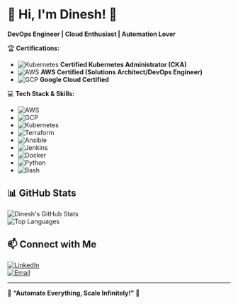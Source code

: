 # 👋 Hi, I'm Dinesh! 🚀  

**DevOps Engineer | Cloud Enthusiast | Automation Lover**  

🏆 **Certifications:**  
- ![Kubernetes](https://img.shields.io/badge/Kubernetes-CKA-blue?style=flat&logo=kubernetes) **Certified Kubernetes Administrator (CKA)**  
- ![AWS](https://img.shields.io/badge/AWS-Certified-orange?style=flat&logo=amazon-aws) **AWS Certified (Solutions Architect/DevOps Engineer)**  
- ![GCP](https://img.shields.io/badge/GCP-Certified-blue?style=flat&logo=google-cloud) **Google Cloud Certified**  

💻 **Tech Stack & Skills:**  
- ![AWS](https://img.shields.io/badge/AWS-%23013243.svg?style=flat&logo=amazon-aws)  
- ![GCP](https://img.shields.io/badge/Google%20Cloud-%234285F4.svg?style=flat&logo=google-cloud)  
- ![Kubernetes](https://img.shields.io/badge/Kubernetes-%23326CE5.svg?style=flat&logo=kubernetes)  
- ![Terraform](https://img.shields.io/badge/Terraform-%235835CC.svg?style=flat&logo=terraform)  
- ![Ansible](https://img.shields.io/badge/Ansible-%23EE0000.svg?style=flat&logo=ansible)  
- ![Jenkins](https://img.shields.io/badge/Jenkins-%23D24939.svg?style=flat&logo=jenkins)  
- ![Docker](https://img.shields.io/badge/Docker-%230db7ed.svg?style=flat&logo=docker)  
- ![Python](https://img.shields.io/badge/Python-%2314354C.svg?style=flat&logo=python)  
- ![Bash](https://img.shields.io/badge/Shell_Scripting-%23121011.svg?style=flat&logo=gnu-bash)  

## 📊 GitHub Stats  
![Dinesh's GitHub Stats](https://github-readme-stats.vercel.app/api?username=your-username&show_icons=true&theme=tokyonight)  
![Top Languages](https://github-readme-stats.vercel.app/api/top-langs/?username=your-username&layout=compact&theme=tokyonight)  

## 📫 Connect with Me  
[![LinkedIn](https://img.shields.io/badge/LinkedIn-Connect-blue?style=flat&logo=linkedin)](https://www.linkedin.com/in/your-profile)  
[![Email](https://img.shields.io/badge/Email-Contact-red?style=flat&logo=gmail)](mailto:your-email@example.com)  

---

🌱 **“Automate Everything, Scale Infinitely!”** 🚀  
